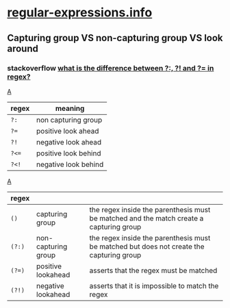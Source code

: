 # [regular-expressions.info](https://www.regular-expressions.info/)



## Capturing group VS non-capturing group VS look around



### stackoverflow [what is the difference between ?:, ?! and ?= in regex?](https://stackoverflow.com/questions/10804732/what-is-the-difference-between-and-in-regex)



[A](https://stackoverflow.com/a/10804791/10173843)

| regex | meaning              |
| ----- | -------------------- |
| `?:`  | non capturing group  |
| `?=`  | positive look ahead  |
| `?!`  | negative look ahead  |
| `?<=` | positive look behind |
| `?<!` | negative look behind |



[A](https://stackoverflow.com/a/38963903/10173843)

| regex  |                     |                                                              |
| ------ | ------------------- | ------------------------------------------------------------ |
| `()`   | capturing group     | the regex inside the parenthesis must be matched and the match create a capturing group |
| `(?:)` | non-capturing group | the regex inside the parenthesis must be matched but does not create the capturing group |
| `(?=)` | positive lookahead  | asserts that the regex must be matched                       |
| `(?!)` | negative lookahead  | asserts that it is impossible to match the regex             |

